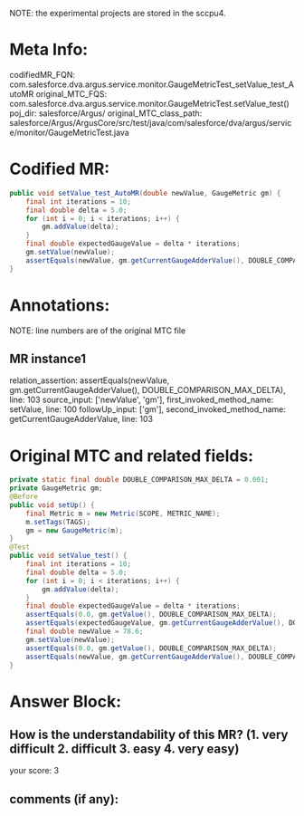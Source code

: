 NOTE: the experimental projects are stored in the sccpu4.

# Meta Info:
codifiedMR_FQN:
com.salesforce.dva.argus.service.monitor.GaugeMetricTest_setValue_test_AutoMR
original_MTC_FQS:
com.salesforce.dva.argus.service.monitor.GaugeMetricTest.setValue_test()
poj_dir:
salesforce/Argus/
original_MTC_class_path:
salesforce/Argus/ArgusCore/src/test/java/com/salesforce/dva/argus/service/monitor/GaugeMetricTest.java

# Codified MR:
```java
public void setValue_test_AutoMR(double newValue, GaugeMetric gm) {
    final int iterations = 10;
    final double delta = 5.0;
    for (int i = 0; i < iterations; i++) {
        gm.addValue(delta);
    }
    final double expectedGaugeValue = delta * iterations;
    gm.setValue(newValue);
    assertEquals(newValue, gm.getCurrentGaugeAdderValue(), DOUBLE_COMPARISON_MAX_DELTA);
}
```

# Annotations:
NOTE: line numbers are of the original MTC file
## MR instance1
relation_assertion: assertEquals(newValue, gm.getCurrentGaugeAdderValue(), DOUBLE_COMPARISON_MAX_DELTA), line: 103 
source_input: ['newValue', 'gm'], first_invoked_method_name: setValue, line: 100 
followUp_input: ['gm'], second_invoked_method_name: getCurrentGaugeAdderValue, line: 103 


# Original MTC and related fields:
```java
private static final double DOUBLE_COMPARISON_MAX_DELTA = 0.001;
private GaugeMetric gm;
@Before
public void setUp() {
    final Metric m = new Metric(SCOPE, METRIC_NAME);
    m.setTags(TAGS);
    gm = new GaugeMetric(m);
}
@Test
public void setValue_test() {
    final int iterations = 10;
    final double delta = 5.0;
    for (int i = 0; i < iterations; i++) {
        gm.addValue(delta);
    }
    final double expectedGaugeValue = delta * iterations;
    assertEquals(0.0, gm.getValue(), DOUBLE_COMPARISON_MAX_DELTA);
    assertEquals(expectedGaugeValue, gm.getCurrentGaugeAdderValue(), DOUBLE_COMPARISON_MAX_DELTA);
    final double newValue = 78.6;
    gm.setValue(newValue);
    assertEquals(0.0, gm.getValue(), DOUBLE_COMPARISON_MAX_DELTA);
    assertEquals(newValue, gm.getCurrentGaugeAdderValue(), DOUBLE_COMPARISON_MAX_DELTA);
}

```


# Answer Block: 
## How is the understandability of this MR? (1. very difficult 2. difficult 3. easy 4. very easy)
your score: 3
 
## comments (if any): 
```txt

```